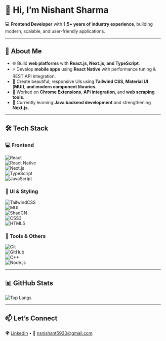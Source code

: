 # 👋 Hi, I’m Nishant Sharma  

💻 **Frontend Developer** with **1.5+ years of industry experience**, building modern, scalable, and user-friendly applications.  

---

## 🚀 About Me   
- 🌐 Build **web platforms** with **React.js, Next.js, and TypeScript**.  
- ⚡ Develop **mobile apps** using **React Native** with performance tuning & REST API integration. 
- 🎨 Create beautiful, responsive UIs using **Tailwind CSS, Material UI (MUI), and modern component libraries**.  
- 🧩 Worked on **Chrome Extensions**, **API integration**, and **web scraping tools**.  
- 🌱 Currently learning **Java backend development** and strengthening **Next.js**.  

---

## 🛠️ Tech Stack  

### 💻 Frontend  
![React](https://img.shields.io/badge/React-61DAFB?style=for-the-badge&logo=react&logoColor=black)  
![React Native](https://img.shields.io/badge/React_Native-20232A?style=for-the-badge&logo=react&logoColor=61DAFB)  
![Next.js](https://img.shields.io/badge/Next.js-000000?style=for-the-badge&logo=nextdotjs&logoColor=white)  
![TypeScript](https://img.shields.io/badge/TypeScript-007ACC?style=for-the-badge&logo=typescript&logoColor=white)  
![JavaScript](https://img.shields.io/badge/JavaScript-F7DF1E?style=for-the-badge&logo=javascript&logoColor=black)  

### 🎨 UI & Styling  
![TailwindCSS](https://img.shields.io/badge/Tailwind_CSS-38B2AC?style=for-the-badge&logo=tailwind-css&logoColor=white)  
![MUI](https://img.shields.io/badge/MUI-007FFF?style=for-the-badge&logo=mui&logoColor=white)  
![ShadCN](https://img.shields.io/badge/ShadCN_UI-000000?style=for-the-badge&logo=radix-ui&logoColor=white)  
![CSS3](https://img.shields.io/badge/CSS3-1572B6?style=for-the-badge&logo=css3&logoColor=white)  
![HTML5](https://img.shields.io/badge/HTML5-E34F26?style=for-the-badge&logo=html5&logoColor=white)  

### 🔧 Tools & Others  
![Git](https://img.shields.io/badge/Git-F05033?style=for-the-badge&logo=git&logoColor=white)  
![GitHub](https://img.shields.io/badge/GitHub-181717?style=for-the-badge&logo=github&logoColor=white)  
![C++](https://img.shields.io/badge/C++-00599C?style=for-the-badge&logo=cplusplus&logoColor=white)  
![Node.js](https://img.shields.io/badge/Node.js-339933?style=for-the-badge&logo=nodedotjs&logoColor=white)  

---

## 📊 GitHub Stats  
![Top Langs](https://github-readme-stats.vercel.app/api/top-langs/?username=nishant7412&layout=compact&theme=tokyonight)  

---

## 📫 Let’s Connect  
🌍 [LinkedIn](https://www.linkedin.com/in/nishantsharma29/) • 📧 nsnishant5930@gmail.com  
